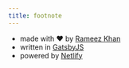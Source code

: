 ```yaml
---
title: footnote
---
```


- made with ❤️ by [Rameez Khan](https://github.com/rameezk)
- written in [GatsbyJS](https://www.gatsbyjs.org)
- powered by [Netlify](https://www.netlify.com/)
